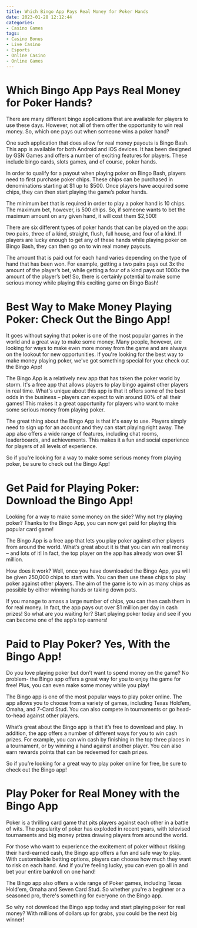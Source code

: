 ```yaml
---
title: Which Bingo App Pays Real Money for Poker Hands
date: 2023-01-28 12:12:44
categories:
- Casino Games
tags:
- Casino Bonus
- Live Casino
- Esports
- Online Casino
- Online Games
---
```



#  Which Bingo App Pays Real Money for Poker Hands?

There are many different bingo applications that are available for players to use these days. However, not all of them offer the opportunity to win real money. So, which one pays out when someone wins a poker hand?

One such application that does allow for real money payouts is Bingo Bash. This app is available for both Android and iOS devices. It has been designed by GSN Games and offers a number of exciting features for players. These include bingo cards, slots games, and of course, poker hands.

In order to qualify for a payout when playing poker on Bingo Bash, players need to first purchase poker chips. These chips can be purchased in denominations starting at $1 up to $500. Once players have acquired some chips, they can then start playing the game’s poker hands.

The minimum bet that is required in order to play a poker hand is 10 chips. The maximum bet, however, is 500 chips. So, if someone wants to bet the maximum amount on any given hand, it will cost them $2,500!

There are six different types of poker hands that can be played on the app: two pairs, three of a kind, straight, flush, full house, and four of a kind. If players are lucky enough to get any of these hands while playing poker on Bingo Bash, they can then go on to win real money payouts.

The amount that is paid out for each hand varies depending on the type of hand that has been won. For example, getting a two pairs pays out 3x the amount of the player’s bet, while getting a four of a kind pays out 1000x the amount of the player’s bet! So, there is certainly potential to make some serious money while playing this exciting game on Bingo Bash!

#  Best Way to Make Money Playing Poker: Check Out the Bingo App!

It goes without saying that poker is one of the most popular games in the world and a great way to make some money. Many people, however, are looking for ways to make even more money from the game and are always on the lookout for new opportunities. If you're looking for the best way to make money playing poker, we've got something special for you: check out the Bingo App!

The Bingo App is a relatively new app that has taken the poker world by storm. It's a free app that allows players to play bingo against other players in real time. What's unique about this app is that it offers some of the best odds in the business – players can expect to win around 80% of all their games! This makes it a great opportunity for players who want to make some serious money from playing poker.

The great thing about the Bingo App is that it's easy to use. Players simply need to sign up for an account and they can start playing right away. The app also offers a wide range of features, including chat rooms, leaderboards, and achievements. This makes it a fun and social experience for players of all levels of experience.

So if you're looking for a way to make some serious money from playing poker, be sure to check out the Bingo App!

#  Get Paid for Playing Poker: Download the Bingo App!

Looking for a way to make some money on the side? Why not try playing poker? Thanks to the Bingo App, you can now get paid for playing this popular card game!

The Bingo App is a free app that lets you play poker against other players from around the world. What’s great about it is that you can win real money – and lots of it! In fact, the top player on the app has already won over $1 million.

How does it work? Well, once you have downloaded the Bingo App, you will be given 250,000 chips to start with. You can then use these chips to play poker against other players. The aim of the game is to win as many chips as possible by either winning hands or taking down pots.

If you manage to amass a large number of chips, you can then cash them in for real money. In fact, the app pays out over $1 million per day in cash prizes! So what are you waiting for? Start playing poker today and see if you can become one of the app’s top earners!

#  Paid to Play Poker? Yes, With the Bingo App!

Do you love playing poker but don’t want to spend money on the game? No problem- the Bingo app offers a great way for you to enjoy the game for free! Plus, you can even make some money while you play!

The Bingo app is one of the most popular ways to play poker online. The app allows you to choose from a variety of games, including Texas Hold’em, Omaha, and 7-Card Stud. You can also compete in tournaments or go head-to-head against other players.

What’s great about the Bingo app is that it’s free to download and play. In addition, the app offers a number of different ways for you to win cash prizes. For example, you can win cash by finishing in the top three places in a tournament, or by winning a hand against another player. You can also earn rewards points that can be redeemed for cash prizes.

So if you’re looking for a great way to play poker online for free, be sure to check out the Bingo app!

#  Play Poker for Real Money with the Bingo App

Poker is a thrilling card game that pits players against each other in a battle of wits. The popularity of poker has exploded in recent years, with televised tournaments and big money prizes drawing players from around the world.

For those who want to experience the excitement of poker without risking their hard-earned cash, the Bingo app offers a fun and safe way to play. With customisable betting options, players can choose how much they want to risk on each hand. And if you're feeling lucky, you can even go all in and bet your entire bankroll on one hand!

The Bingo app also offers a wide range of Poker games, including Texas Hold'em, Omaha and Seven Card Stud. So whether you're a beginner or a seasoned pro, there's something for everyone on the Bingo app.

So why not download the Bingo app today and start playing poker for real money? With millions of dollars up for grabs, you could be the next big winner!